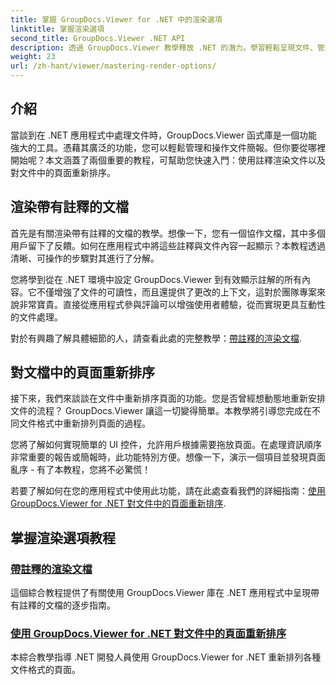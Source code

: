 ```yaml
---
title: 掌握 GroupDocs.Viewer for .NET 中的渲染選項
linktitle: 掌握渲染選項
second_title: GroupDocs.Viewer .NET API
description: 透過 GroupDocs.Viewer 教學釋放 .NET 的潛力。學習輕鬆呈現文件、管理註釋和重新排序頁面。
weight: 23
url: /zh-hant/viewer/mastering-render-options/
---
```

## 介紹

當談到在 .NET 應用程式中處理文件時，GroupDocs.Viewer 函式庫是一個功能強大的工具。憑藉其廣泛的功能，您可以輕鬆管理和操作文件簡報。但你要從哪裡開始呢？本文涵蓋了兩個重要的教程，可幫助您快速入門：使用註釋渲染文件以及對文件中的頁面重新排序。

## 渲染帶有註釋的文檔

首先是有關渲染帶有註釋的文檔的教學。想像一下，您有一個協作文檔，其中多個用戶留下了反饋。如何在應用程式中將這些註釋與文件內容一起顯示？本教程透過清晰、可操作的步驟對其進行了分解。

您將學到從在 .NET 環境中設定 GroupDocs.Viewer 到有效顯示註解的所有內容。它不僅增強了文件的可讀性，而且還提供了更改的上下文，這對於團隊專案來說非常寶貴。直接從應用程式參與評論可以增強使用者體驗，從而實現更具互動性的文件處理。

對於有興趣了解具體細節的人，請查看此處的完整教學：[帶註釋的渲染文檔](./rendering-document-comments/).

## 對文檔中的頁面重新排序

接下來，我們來談談在文件中重新排序頁面的功能。您是否曾經想動態地重新安排文件的流程？ GroupDocs.Viewer 讓這一切變得簡單。本教學將引導您完成在不同文件格式中重新排列頁面的過程。

您將了解如何實現簡單的 UI 控件，允許用戶根據需要拖放頁面。在處理資訊順序非常重要的報告或簡報時，此功能特別方便。想像一下，演示一個項目並發現頁面亂序 - 有了本教程，您將不必驚慌！

若要了解如何在您的應用程式中使用此功能，請在此處查看我們的詳細指南：[使用 GroupDocs.Viewer for .NET 對文件中的頁面重新排序](./reordering-pages-in-document/).

## 掌握渲染選項教程
### [帶註釋的渲染文檔](./rendering-document-comments/)
這個綜合教程提供了有關使用 GroupDocs.Viewer 庫在 .NET 應用程式中呈現帶有註釋的文檔的逐步指南。
### [使用 GroupDocs.Viewer for .NET 對文件中的頁面重新排序](./reordering-pages-in-document/)
本綜合教學指導 .NET 開發人員使用 GroupDocs.Viewer for .NET 重新排列各種文件格式的頁面。